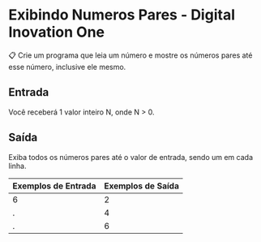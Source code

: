 # Exibindo Numeros Pares - Digital Inovation One


📋 Crie um programa que leia um número e mostre os números pares até esse número, inclusive ele mesmo.


## Entrada
Você receberá 1 valor inteiro N, onde N > 0.

## Saída
Exiba todos os números pares até o valor de entrada, sendo um em cada linha. 


Exemplos de Entrada   | Exemplos de Saída
--------------------- | -------------------
6                     | 2
.                     | 4
.                     | 6


                
                   
